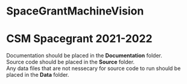 # SpaceGrantMachineVision
# CSM Spacegrant 2021-2022

Documentation should be placed in the **Documentation** folder.  
Source code should be placed in the **Source** folder.  
Any data files that are not nessecary for source code to run should be placed in the **Data** folder.